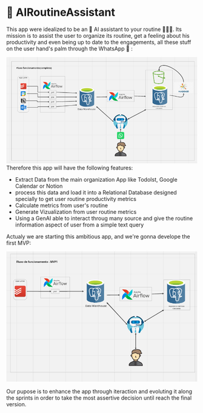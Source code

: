 # 🤖 AIRoutineAssistant

This app were idealized to be an 🤖 AI assistant to your routine 🏋️‍♂️🥋.
Its mission is to assist the user to organize its routine, get a feeling about his productivity and even being up to date to the engagements, all these stuff on the user hand's palm through the WhatsApp 📱 :

![General Schema](Images/general-schema.png)
Therefore this app will have the following features:

- Extract  Data from the main organization App like TodoIst, Google Calendar  or Notion
- process this data and load it into a Relational Database designed specially to get  user routine productivity metrics
- Calculate metrics from user's routine
- Generate Vizualization from user routine metrics
- Using a GenAI able to interact throug many source and give the routine information aspect of user from a simple text query

Actualy we are starting this ambitious app, and we're gonna develope the first MVP:

![MVP1 Architecture](Images/mvp1-schema.png)

Our pupose is to enhance the app through iteraction and evoluting it along the sprints in order to take the most assertive decision until reach the final version.
